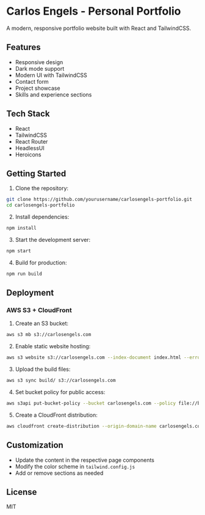 # Carlos Engels - Personal Portfolio

A modern, responsive portfolio website built with React and TailwindCSS.

## Features

- Responsive design
- Dark mode support
- Modern UI with TailwindCSS
- Contact form
- Project showcase
- Skills and experience sections

## Tech Stack

- React
- TailwindCSS
- React Router
- HeadlessUI
- Heroicons

## Getting Started

1. Clone the repository:
```bash
git clone https://github.com/yourusername/carlosengels-portfolio.git
cd carlosengels-portfolio
```

2. Install dependencies:
```bash
npm install
```

3. Start the development server:
```bash
npm start
```

4. Build for production:
```bash
npm run build
```

## Deployment

### AWS S3 + CloudFront

1. Create an S3 bucket:
```bash
aws s3 mb s3://carlosengels.com
```

2. Enable static website hosting:
```bash
aws s3 website s3://carlosengels.com --index-document index.html --error-document index.html
```

3. Upload the build files:
```bash
aws s3 sync build/ s3://carlosengels.com
```

4. Set bucket policy for public access:
```bash
aws s3api put-bucket-policy --bucket carlosengels.com --policy file://bucket-policy.json
```

5. Create a CloudFront distribution:
```bash
aws cloudfront create-distribution --origin-domain-name carlosengels.com.s3.amazonaws.com --default-root-object index.html
```

## Customization

- Update the content in the respective page components
- Modify the color scheme in `tailwind.config.js`
- Add or remove sections as needed

## License

MIT 